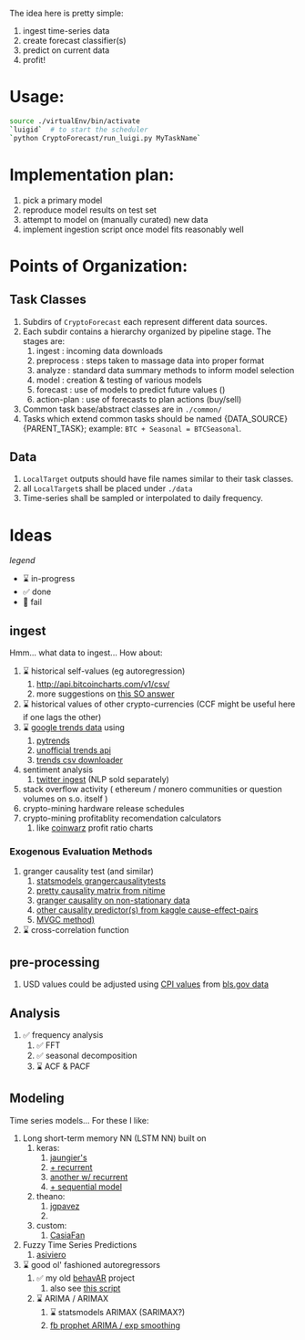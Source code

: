 The idea here is pretty simple:

1. ingest time-series data
2. create forecast classifier(s)
3. predict on current data
4. profit!

# Usage:
```bash
source ./virtualEnv/bin/activate
`luigid`  # to start the scheduler
`python CryptoForecast/run_luigi.py MyTaskName`
```

# Implementation plan:
1. pick a primary model
2. reproduce model results on test set
3. attempt to model on (manually curated) new data
4. implement ingestion script once model fits reasonably well

# Points of Organization:
## Task Classes
1. Subdirs of `CryptoForecast` each represent different data sources.
2. Each subdir contains a hierarchy organized by pipeline stage. The stages are:
    1. ingest      : incoming data downloads
    2. preprocess  : steps taken to massage data into proper format
    3. analyze     : standard data summary methods to inform model selection
    4. model       : creation & testing of various models
    5. forecast    : use of models to predict future values ()
    6. action-plan : use of forecasts to plan actions (buy/sell)
3. Common task base/abstract classes are in `./common/`
4. Tasks which extend common tasks should be named {DATA_SOURCE}{PARENT_TASK}; example: `BTC + Seasonal = BTCSeasonal`.

## Data
1. `LocalTarget` outputs should have file names similar to their task classes.
2. all `LocalTarget`s shall be placed under `./data`
3. Time-series shall be sampled or interpolated to daily frequency.

# Ideas
*legend*
* :hourglass: in-progress
* :white_check_mark: done
* :no_entry_sign: fail

## ingest
Hmm... what data to ingest... How about:
1. :hourglass: historical self-values (eg autoregression)
    1. http://api.bitcoincharts.com/v1/csv/
    2. more suggestions on [this SO answer](https://stackoverflow.com/questions/16143266/get-bitcoin-historical-data)
2. :hourglass: historical values of other crypto-currencies (CCF might be useful here if one lags the other)
3. :hourglass: [google trends data](https://trends.google.com/trends/explore?q=bitcoin,litecoin,ethereum) using
    1. [pytrends](https://github.com/GeneralMills/pytrends)
    2. [unofficial trends api](https://github.com/suryasev/unofficial-google-trends-api)
    3. [trends csv downloader](https://github.com/pedrofaustino/google-trends-csv-downloader)
4. sentiment analysis
    1. [twitter ingest](https://stackoverflow.com/questions/21579999/count-number-of-results-for-a-particular-word-on-twitter-api-v1-1) (NLP sold separately)
5. stack overflow activity ( ethereum / monero communities or question volumes on s.o. itself ) 
6. crypto-mining hardware release schedules
7. crypto-mining profitablity recomendation calculators
    1. like [coinwarz](https://www.coinwarz.com/cryptocurrency) profit ratio charts

### Exogenous Evaluation Methods
1. granger causality test (and similar)
    1. [statsmodels grangercausalitytests](http://www.statsmodels.org/dev/generated/statsmodels.tsa.stattools.grangercausalitytests.html)
    2. [pretty causality matrix from nitime](http://nipy.org/nitime/examples/granger_fmri.html)
    3. [granger causality on non-stationary data](http://davegiles.blogspot.no/2011/04/testing-for-granger-causality.html)
    4. [other causality predictor(s) from kaggle cause-effect-pairs](https://www.kaggle.com/c/cause-effect-pairs/discussion/5702)
    5. [MVGC method)](http://erramuzpe.github.io/C-PAC/blog/2015/06/10/multivariate-granger-causality-in-python-for-fmri-timeseries-analysis/)
2. :hourglass: cross-correlation function
    
## pre-processing
1. USD values could be adjusted using [CPI values](http://www.usinflationcalculator.com/inflation/consumer-price-index-and-annual-percent-changes-from-1913-to-2008/) from [bls.gov data](https://download.bls.gov/pub/time.series/cu/)

## Analysis
1. :white_check_mark: frequency analysis
    1. :white_check_mark: FFT
    2. :white_check_mark: seasonal decomposition
    3. :hourglass: ACF & PACF


## Modeling
Time series models... For these I like:
1. Long short-term memory NN (LSTM NN) built on
    1. keras:
        1. [jaungier's](https://github.com/jaungiers/LSTM-Neural-Network-for-Time-Series-Prediction)
        2. [+ recurrent](https://github.com/yxg383/Time-Series-Prediction-with-LSTM-Recurrent-Neural-Networks-in-Python-with-Keras)
        3. [another w/ recurrent](https://github.com/Yifeng-He/Deep-Learning-Time-Series-Prediction-using-LSTM-Recurrent-Neural-Networks)
        4. [+ sequential model](https://github.com/gcarq/keras-timeseries-prediction)
    2. theano:
        1. [jgpavez](https://github.com/jgpavez/LSTM---Stock-prediction)
        2.
    3. custom:
        1. [CasiaFan](https://github.com/CasiaFan/time_seires_prediction_using_lstm)
2. Fuzzy Time Series Predictions
    1. [asiviero](https://github.com/asiviero/fuzzy_time_series_predictor)
3. :hourglass: good ol' fashioned autoregressors
    1. :white_check_mark: my old [behavAR](https://github.com/7yl4r/BehavAR) project
        1. also see [this script](https://github.com/PIELab/interventionViz/blob/master/behavARX.py)
    2. :hourglass: ARIMA / ARIMAX
        1. :hourglass: statsmodels ARIMAX (SARIMAX?)
        2. [fb prophet ARIMA / exp smoothing](https://research.fb.com/prophet-forecasting-at-scale/)
